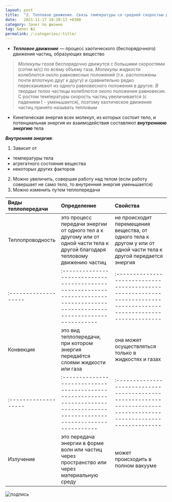 ```yaml
---
layout: post
title:  "2. Тепловое движение. Связь температуры со средней скоростью движения молекул. Внутренняя энергия. Способы изменения внутренней энергии. Виды теплопередачи"
date:   2021-11-17 18:20:13 +0300
category: Зачет по физике 
tag: Билет №1
permalink: /:categories/:title/
---
```




- ***Тепловое движение*** — процесс хаотического (беспорядочного) движения частиц, образующих вещество
> *Молекулы газов* беспорядочно движутся с большими скоростями (сотни м/с) по всему объему газа. 
*Молекулы жидкости* колеблются около равновесных положений (т.к. расположены почти вплотную друг к другу) и сравнительно редко перескакивают из одного равновесного положения в другое. 
*В твердых телах* частицы колеблются около положения равновесия.
С ростом температуры скорость частиц увеличивается (с падением t - уменьшается), поэтому хаотическое движение частиц принято называть тепловым

- Кинетическая энергия всех молекул, из которых состоит тело, и потенциальная энергия их взаимодействия составляют ***внутреннюю энергию*** тела

***Внутренняя энергия***:
1. Зависит от 
- температуры тела
- агрегатного состояния вещества
- некоторых других факторов
2. Можно увеличить, совершая работу над телом (если работу совершает не само тело, то внутренния энергия уменьшается)
3. Можно изменить путем теплопередачи


| Виды теплопередачи |                                                    Определение                                                             |                                                  Свойства                                                       |                                                   
|:-------------------|:---------------------------------------------------------------------------------------------------------------------------|:----------------------------------------------------------------------------------------------------------------|                                                                                                              
|  Теплопроводность  | это процесс передачи энергии от одного тел а к другому или от одной части тела к дpугой благодаря тепловому движению частиц|не происходит перемещения вещества, от одного тела к другом у или от одной части телa к другой передается энергия|
|:-------------------|:---------------------------------------------------------------------------------------------------------------------------|:----------------------------------------------------------------------------------------------------------------| 
|     Конвекция      |                      это вид теплопередачи, при котором энергия передаётся слоями жидкости или газа                        |                              она может осуществляться только в жидкостях и газах                                |
|:-------------------|:---------------------------------------------------------------------------------------------------------------------------|:----------------------------------------------------------------------------------------------------------------|  
|     Излучение      |                 это передача энергии в форме волн или частиц через пространство или через материальную среду               |                                      может происходить в полном вакууме                                         |


![подпись](https://uchitel.pro/wp-content/uploads/2018/06/%D0%B2%D0%B8%D0%B4%D1%8B-%D1%82%D0%B5%D0%BF%D0%BB%D0%BF%D1%80%D0%B2%D0%B4%D0%BD.jpg)
